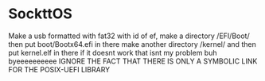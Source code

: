 # SockttOS

Make a usb formatted with fat32 with id of ef, make a directory /EFI/Boot/ then put boot/Bootx64.efi in there
make another directory /kernel/ and then put kernel.elf in there
if it doesnt work that isnt my problem buh byeeeeeeeeee IGNORE THE FACT THAT THERE IS ONLY A SYMBOLIC LINK FOR THE POSIX-UEFI LIBRARY
